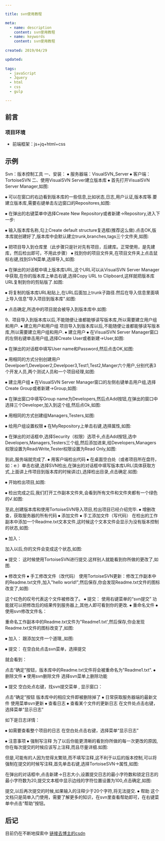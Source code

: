 ```yaml
---

title: svn使用教程

meta:
  - name: description
    content: svn使用教程
  - name: keywords
	content: svn使用教程
	
created: 2019/04/29

updated: 
 
tags:
  - javaScript
  - Jquery
  - html
  - css
  - gulp

---
```


## 前言

### 项目环境
- 前端框架：js+jq+html+css

## 示例
Svn：版本控制工具
一、安装：
⦁	服务器端：VisualSVN_Server
⦁	客户端：TortoiseSVN
二、使用VisualSVN Server建立版本库
⦁	首先打开VisualSVN Server Manager,如图:
 
⦁	可以在窗口的右边看到版本库的一些信息,比如状态,日志,用户认证,版本库等.要建立版本库,需要右键单击左边窗口的Repositores,如图:
 
⦁	在弹出的右键菜单中选择Create New Repository或者新建->Repository,进入下一步:
 
⦁	输入版本库名称,勾上Create default structure复选框(推荐这么做).点击OK,版本库就创建好了,版本库中会默认建立trunk,branches,tags三个文件夹,如图:
 
⦁	把项目导入到仓库里（此步骤只是针对先有项目，后建库。正常使用，是先建库，然后检出即可，不用此步骤）
⦁	找到你的项目文件夹,在项目文件夹上点击鼠标右键,找到SVN菜单,选择导入,如图:
 
⦁	在弹出的对话框中填上版本库URL,这个URL可以从VisualSVN Server Manager中获取,在你的版本库上单击右键,选择Copy URL to Clipboard,这样就把版本库URL复制到你的剪贴版了.如图:
 
⦁	将复制的版本库URL粘贴上,在URL后面加上trunk子路径.然后在导入信息里面填上导入信息"导入项目到版本库".如图:
 
⦁	点击确定,所选中的项目就会被导入到版本库中.如图:
 
9、项目导入到版本库以后,不能随便让谁都能够读写版本库,所以需要建立用户组和用户.
⦁	建立用户和用户组
项目导入到版本库以后,不能随便让谁都能够读写版本库,所以需要建立用户组和用户.
⦁	建立用户
⦁	在VisualSVN Server Manager窗口的左侧右键单击用户组,选择Create User或者新建->User,如图:
 
⦁	在弹出的对话框中填写User name和Password,然后点击OK,如图:
 
⦁	用相同的方式分别创建用户Develpoer1,Develpoer2,Develpoer3,Test1,Test2,Manger六个用户,分别代表3个开发人员,两个测试人员和一个项目经理,如图:
 
⦁	建立用户组
⦁	在VisualSVN Server Manager窗口的左侧右键单击用户组,选择Create Group或者新建->Group,如图:
 
⦁	在弹出窗口中填写Group name为Developers,然后点Add按钮,在弹出的窗口中选择三个Developer,加入到这个组,然后点Ok,如图:
 
⦁	用相同的方式创建组Managers,Testers,如图:
 
⦁	给用户组设置权限
⦁	在MyRepository上单击右键,选择属性,如图:
 
⦁	在弹出的对话框中,选择Security（权限）选项卡,点击Add按钮,选中Developers,Managers,Testers三个组,然后添加进来,给Developers,Managers权限设置为Read/Write,Tester权限设置为Read Only,如图:
 
到此,服务端就完成了.
⦁	用客户端检出代码
⦁	在桌面空白处（或者项目所在盘符，如：e:）单击右键,选择SVN检出,在弹出的对话框中填写版本库URL(具体获取方式,上面讲上传项目到版本库的时候讲过),选择检出目录,点击确定.如图:
 
⦁	开始检出项目,如图:
 
⦁	检出完成之后,我们打开工作副本文件夹,会看到所有文件和文件夹都有一个绿色的√.如图:
 
至此,创建版本库和使用TortoiseSVN导入项目,检出项目已经介绍完毕.
⦁	增删改查，获取服务器的所有代码
⦁	添加文件
⦁	手工添加文件（写代码）
在检出的工作副本中添加一个Readme.txt文本文件,这时候这个文本文件会显示为没有版本控制的状态,如图:
 
⦁	加入：
 
加入以后,你的文件会变成这个状态,如图:
 
⦁	提交：
这时候使用TortoiseSVN进行提交.这样别人就能看到你所做的更改了,如图.
 
⦁	修改文件
⦁	手工修改文件（改代码）
使用TortoiseSVN更新：修改工作副本中的Readme.txt文件,加入"hello world!",然后保存,你会发现Readme.txt文件的图标改变了,如图:
 
这个红色的叹号代表这个文件被修改了。
⦁	提交：
使用右键菜单的“svn提交”  功能就可以把修改后的结果传到服务器上,其他人即可看到你的更改.
⦁	重命名文件
⦁	使用svn修改文件名：
 
重命名工作副本中的Readme.txt文件为"Readme1.txt',然后保存,你会发现Readme.txt文件的图标改变了,如图:
 
⦁	加入：
跟添加文件一个道理,,如图:
 

⦁	提交：
在空白处点击svn菜单，选择提交
 
就会看到：
 
点击“确定”按钮，版本库中的Readme.txt文件将会被重命名为"Readme1.txt".
⦁	删除文件
⦁	使用svn删除文件
选择svn菜单上删除功能
 

⦁	提交
空白处点右键，找svn提交菜单
 ,
显示窗口：
 
点击“确定”按钮
版本库中的相应文件即被删除掉了
⦁	日常获取服务器端的最新文件
使用菜单svn更新 
⦁	查看日志
⦁	查看某个文件的更新日志
在文件处点击右键，选择菜单“显示日志”
 
如下是日志详情：
 
⦁	如需要查看整个项目的日志
在空白处点击右键，选择菜单“显示日志”
 
⦁	注意事项
⦁	强制写注释
为了以后你能更清晰的看到你所做的每一次更改的原因,你在每次提交的时候应该写上注释,而且尽量详细.如图:
 
但是,可能有的人因为觉得太繁琐,而不填写注释,这不利于以后的版本控制,可以将强制在提交的时候写注释,首先单击右键,选择TortoiseSVN->属性,如图:
 
在弹出的对话框中,点击新建->日志大小,设置提交日志的最小字符数和锁定日志的最小字符数为20,提交文本框中显示边线的字符位置设置为100,点击确定,如图:
 
提交,以后再次提交的时候,如果输入的注释少于20个字符,将无法提交.
⦁	帮助
这个文档只是简单入门使用，需要了解更多的知识，在svn里查看帮助即可，在右键菜单中点击“帮助”按钮。
 
## 后记
目前仍在不断地探索中
[链接去博主的csdn](https://blog.csdn.net/mlonly)              


